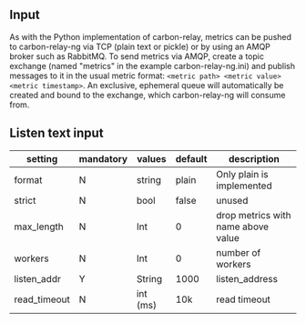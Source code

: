 
Input
-----

As with the Python implementation of carbon-relay, metrics can be pushed to carbon-relay-ng via TCP
(plain text or pickle) or by using an AMQP broker such as RabbitMQ. To send metrics via AMQP, create
a topic exchange (named "metrics" in the example carbon-relay-ng.ini) and publish messages to it in
the usual metric format: `<metric path> <metric value> <metric timestamp>`. An exclusive, ephemeral
queue will automatically be created and bound to the exchange, which carbon-relay-ng will consume from.


## Listen text input

setting              | mandatory | values   | default | description
---------------------|-----------|----------|---------|------------
format               | N         | string   | plain   |Only plain is implemented
strict               | N         | bool     | false   |unused
max_length           | N         | Int      | 0       |drop metrics with name above value
workers              | N         | Int      | 0       |number of workers
listen_addr          | Y         | String   | 1000    |listen_address
read_timeout         | N         | int (ms) | 10k     |read timeout
